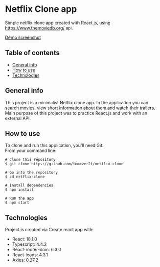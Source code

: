 # Netflix Clone app
Simple netflix clone app created with React.js, using https://www.themoviedb.org/ api.

[Demo screenshot](src/assets/images/demo-screenshot.png)

## Table of contents
<!--- * [Demo](#demo) -->
* [General info](#general-info)
* [How to use](#how-to-use)
* [Technologies](#technologies)

<!--- ! ## Demo
Here is a working live demo: https://netflix-movies-clone.herokuapp.com/ -->

## General info
This project is a minimalist Netflix clone app. In the application you can search movies, view short information about them and watch their trailers.
</br>
Main purpose of this project was to practice React.js and work with an external API.

## How to use
To clone and run this application, you'll need Git.</br>
From your command line:
```
# Clone this repository
$ git clone https://github.com/tomczer2t/netflix-clone

# Go into the repository
$ cd netflix-clone

# Install dependencies
$ npm install

# Run the app
$ npm start
```

## Technologies
Project is created via Create react app with:
* React: 18.1.0
* Typescript: 4.4.2
* React-router-dom: 6.3.0
* React-icons: 4.3.1
* Axios: 0.27.2
